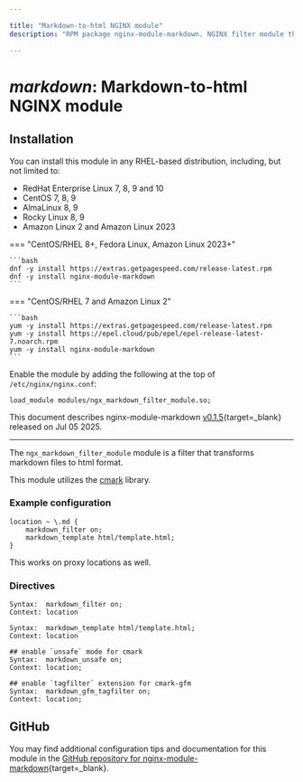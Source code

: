 ```yaml
---

title: "Markdown-to-html NGINX module"
description: "RPM package nginx-module-markdown. NGINX filter module that transforms markdown files to html format"

---
```


# *markdown*: Markdown-to-html NGINX module


## Installation

You can install this module in any RHEL-based distribution, including, but not limited to:

* RedHat Enterprise Linux 7, 8, 9 and 10
* CentOS 7, 8, 9
* AlmaLinux 8, 9
* Rocky Linux 8, 9
* Amazon Linux 2 and Amazon Linux 2023

=== "CentOS/RHEL 8+, Fedora Linux, Amazon Linux 2023+"

    ```bash
    dnf -y install https://extras.getpagespeed.com/release-latest.rpm 
    dnf -y install nginx-module-markdown
    ```

=== "CentOS/RHEL 7 and Amazon Linux 2"

    ```bash
    yum -y install https://extras.getpagespeed.com/release-latest.rpm
    yum -y install https://epel.cloud/pub/epel/epel-release-latest-7.noarch.rpm 
    yum -y install nginx-module-markdown
    ```

Enable the module by adding the following at the top of `/etc/nginx/nginx.conf`:

```nginx
load_module modules/ngx_markdown_filter_module.so;
```


This document describes nginx-module-markdown [v0.1.5](https://github.com/ukarim/ngx_markdown_filter_module/releases/tag/0.1.5){target=_blank} 
released on Jul 05 2025.

<hr />

The `ngx_markdown_filter_module` module is a filter that transforms markdown files to html format.

This module utilizes the [cmark](https://github.com/commonmark/cmark) library.

### Example configuration

```nginx
location ~ \.md {
    markdown_filter on;
    markdown_template html/template.html;
}
```

This works on proxy locations as well.

### Directives

```
Syntax:  markdown_filter on;
Context: location
```

```
Syntax:  markdown_template html/template.html;
Context: location
```

```
## enable `unsafe` mode for cmark
Syntax:  markdown_unsafe on;
Context: location;
```

```
## enable `tagfilter` extension for cmark-gfm
Syntax:  markdown_gfm_tagfilter on;
Context: location;
```

## GitHub

You may find additional configuration tips and documentation for this module in the [GitHub 
repository for 
nginx-module-markdown](https://github.com/ukarim/ngx_markdown_filter_module){target=_blank}.